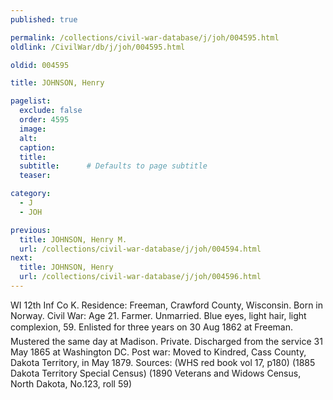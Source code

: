 ```yaml
---
published: true

permalink: /collections/civil-war-database/j/joh/004595.html
oldlink: /CivilWar/db/j/joh/004595.html

oldid: 004595

title: JOHNSON, Henry

pagelist:
  exclude: false
  order: 4595
  image: 
  alt:
  caption:
  title:
  subtitle:      # Defaults to page subtitle
  teaser:

category: 
  - J 
  - JOH

previous:
  title: JOHNSON, Henry M.
  url: /collections/civil-war-database/j/joh/004594.html  
next:
  title: JOHNSON, Henry
  url: /collections/civil-war-database/j/joh/004596.html   
---
```

WI 12th Inf Co K. Residence: Freeman, Crawford County, Wisconsin. Born in Norway. Civil War: Age 21. Farmer. Unmarried. Blue eyes, light hair, light complexion, 5&#146;9&#148;. Enlisted for three years on 30 Aug 1862 at Freeman. Mustered the same day at Madison. Private. Discharged from the service 31 May 1865 at Washington DC. Post war: Moved to Kindred, Cass County, Dakota Territory, in May 1879. Sources: (WHS red book vol 17, p180) (1885 Dakota Territory Special Census) (1890 Veterans and Widows Census, North Dakota, No.123, roll 59)